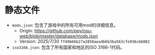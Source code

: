 # 静态文件

- `mods.json`: 包含了游戏中的所有可用mod的详细信息。
  - Origin: https://github.com/ppy/osu-web/blob/master/database/mods.json
  - Version: 2025/7/30 `ff49b66b27a2850aea4b6b3ba563cfe936cb6082`
- `iso3166.json`: 包含了所有国家和地区的ISO 3166-1代码。

